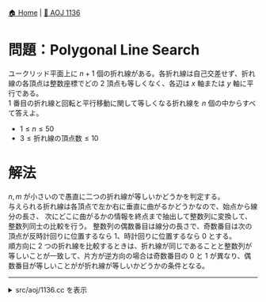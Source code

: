 [🏠 Home](../index.md)  |  [🔗 AOJ 1136](https://onlinejudge.u-aizu.ac.jp/services/ice/?problemId=1136)

# 問題：Polygonal Line Search
ユークリッド平面上に $n + 1$ 個の折れ線がある。各折れ線は自己交差せず、折れ線の各頂点は整数座標でどの 2 頂点も等しくなく、各辺は $x$ 軸または $y$ 軸に平行である。  
1 番目の折れ線と回転と平行移動に関して等しくなる折れ線を $n$ 個の中からすべて答えよ。

- $1 \le n \le 50$
- $3 \le \text{折れ線の頂点数} \le 10$

# 解法
$n, m$ が小さいので愚直に二つの折れ線が等しいかどうかを判定する。  
与えられる折れ線は各頂点で左か右に垂直に曲がるかどうかなので、始点から線分の長さ、
次にどこに曲がるかの情報を終点まで抽出して整数列に変換して、整数列同士の比較を行う。
整数列の偶数番目は線分の長さで、奇数番目は次の頂点が反時計回りに位置するなら 1、時計回りに位置するなら 0 とする。  
順方向に 2 つの折れ線を比較するときは、折れ線が同じであることと整数列が等しいことが一致して、片方が逆方向の場合は奇数番目の 0 と 1 が異なり、偶数番目が等しいことがが折れ線が等しいかどうかの条件となる。

---------------------------------------------------------------------------------------------

<details>
<summary>src/aoj/1136.cc を表示</summary>

```cpp
#include <iostream>
#include <vector>
#include <algorithm>

struct Point {
    int x = 0, y = 0;
    Point() {}
    Point(int _x, int _y) : x(_x), y(_y) {}
    Point operator-(const Point &rhs) { return Point(x - rhs.x, y - rhs.y); }
    Point operator-=(const Point &rhs) { return *this = *this - rhs; }
};

std::istream& operator>>(std::istream &is, Point &p) { return is >> p.x >> p.y; }
int distance(const Point &p1, const Point &p2) { return std::abs(p1.x - p2.x) + std::abs(p1.y - p2.y); }
int abs_cross(const Point &p1, const Point &p2) { return p1.x * p2.y - p1.y * p2.x; }

bool IsCounterClockwise(const Point &a, Point b, Point c) {
    b -= a; c -= a;
    return abs_cross(b, c) >= 0;
}

std::vector<int> GetCodedPolygonalLine() {
    int m;
    std::cin >> m;
    std::vector<int> poly;
    poly.reserve(m - 1 + m - 2);
    Point prev, mid, cur;

    std::cin >> prev >> mid;
    poly.push_back(distance(prev, mid));

    for (int i = 2; i < m; ++i) {
        std::cin >> cur;
        poly.push_back(IsCounterClockwise(prev, mid, cur));
        poly.push_back(distance(mid, cur));
        std::swap(prev, mid);
        std::swap(mid, cur);
    }

    return poly;
}

bool SamePolygonalLine(const std::vector<int> &pl1, const std::vector<int> &pl2) {
    if (pl1.size() != pl2.size()) return false;

    const bool forward = std::equal(pl1.begin(), pl1.end(), pl2.begin(), pl2.end());
    if (forward) return true;

    int idx = 0;
    return std::equal(pl1.begin(), pl1.end(), pl2.rbegin(), pl2.rend(),
                    [&idx](int p1, int p2) {
                        if (idx++ % 2 == 0) { return p1 == p2; }
                        else { return p1 != p2; }
                    });
}

void PolygonalLineSearch(const int n) {
    std::vector<int> original = GetCodedPolygonalLine();

    for (int i = 0; i < n; ++i) {
        auto poly = GetCodedPolygonalLine();
        if (SamePolygonalLine(original, poly)) {
            std::cout << i + 1 << "\n";
        }
    }
}

int main() {
    int n;
    while (std::cin >> n, n) {
        PolygonalLineSearch(n);
        std::cout << "+++++\n";
    }

    return 0;
}
```

</details>
